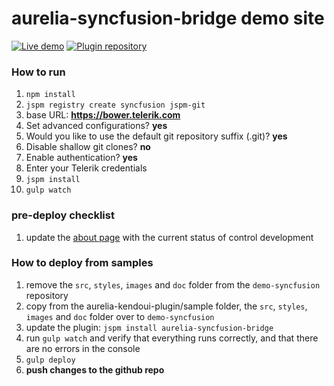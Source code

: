 # aurelia-syncfusion-bridge demo site

[![Live demo](http://dabuttonfactory.com/button.png?t=Live+demo&f=Calibri-Bold&ts=24&tc=fff&tshs=1&tshc=000&hp=20&vp=8&c=5&bgt=gradient&bgc=3d85c6&ebgc=073763)](http://aurelia-ui-toolkits.github.io/demo-syncfusion/)
[![Plugin repository](http://dabuttonfactory.com/button.png?t=Plugin+repository&f=Calibri-Bold&ts=24&tc=fff&tshs=1&tshc=000&hp=20&vp=8&c=5&bgt=gradient&bgc=3d85c6&ebgc=073763)](https://github.com/aurelia-ui-toolkits/aurelia-syncfusion-bridge)

### How to run
1. `npm install`
2. `jspm registry create syncfusion jspm-git`
 1. base URL: **https://bower.telerik.com**
 2. Set advanced configurations? **yes**
 3. Would you like to use the default git repository suffix (.git)? **yes**
 4. Disable shallow git clones? **no**
 5. Enable authentication? **yes**
 6. Enter your Telerik credentials
3. `jspm install`
4. `gulp watch`

### pre-deploy checklist
1. update the [about page](https://github.com/aurelia-ui-toolkits/aurelia-syncfusion-bridge/blob/master/sample/src/about/about.html#L93-L203) with the current status of control development

### How to deploy from samples
1. remove the `src`, `styles`, `images` and `doc` folder from the `demo-syncfusion` repository
2. copy from the aurelia-kendoui-plugin/sample folder, the `src`, `styles`, `images` and `doc` folder over to `demo-syncfusion`
3. update the plugin: `jspm install aurelia-syncfusion-bridge`
4. run `gulp watch` and verify that everything runs correctly, and that there are no errors in the console
5. `gulp deploy`
6. **push changes to the github repo**
